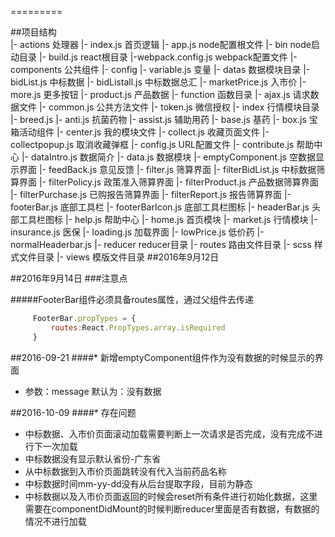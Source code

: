 =========

##项目结构   
            |- actions                      处理器
                |- index.js                 首页逻辑
            |- app.js                       node配置根文件
            |- bin                          node启动目录
            |- build.js                     react根目录
            |-webpack.config.js             webpack配置文件
            |- components                   公共组件
                |- config
                    |- variable.js          变量
                |-  datas                   数据模块目录
                     |-  bidList.js         中标数据
                     |-  bidListall.js      中标数据总汇
                     |-  marketPrice.js     入市价
                     |-  more.js            更多按钮
                     |-  product.js         产品数据
                |- function                 函数目录
                        |-  ajax.js         请求数据文件
                        |-  common.js       公共方法文件
                        |-  token.js        微信授权
                |- index                    行情模块目录
                        |-  breed.js
                |- anti.js                  抗菌药物
                |- assist.js                辅助用药
                |- base.js                  基药
                |- box.js                   宝箱活动组件
                |- center.js                我的模块文件
                |- collect.js               收藏页面文件
                |- collectpopup.js          取消收藏弹框
                |- config.js                URL配置文件
                |- contribute.js            帮助中心
                |- dataIntro.js             数据简介
                |- data.js                  数据模块
                |- emptyComponent.js        空数据显示界面
                |- feedBack.js              意见反馈
                |- filter.js                筛算界面
                |- filterBidList.js         中标数据筛算界面
                |- filterPolicy.js          政策准入筛算界面
                |- filterProduct.js         产品数据筛算界面
                |- filterPurchase.js        已购报告筛算界面
                |- filterReport.js          报告筛算界面
                |- footerBar.js             底部工具栏
                |- footerBarIcon.js         底部工具栏图标
                |- headerBar.js             头部工具栏图标
                |- help.js                  帮助中心
                |- home.js                  首页模块
                |- market.js                 行情模块
                |- insurance.js             医保
                |- loading.js               加载界面
                |- lowPrice.js              低价药
                |- normalHeaderbar.js
            |-  reducer                     reducer目录
            |-  routes                      路由文件目录
            |-  scss                        样式文件目录
            |-  views                       模版文件目录
##2016年9月12日



##2016年9月14日
###注意点


#####FooterBar组件必须具备routes属性，通过父组件去传递


```javascript
     FooterBar.propTypes = {
         routes:React.PropTypes.array.isRequired
     }
```  
##2016-09-21
####* 新增emptyComponent组件作为没有数据的时候显示的界面
* 参数：message  默认为：没有数据

##2016-10-09
####* 存在问题
* 中标数据、入市价页面滚动加载需要判断上一次请求是否完成，没有完成不进行下一次加载
* 中标数据没有显示默认省份-广东省
* 从中标数据到入市价页面跳转没有代入当前药品名称
* 中标数据时间mm-yy-dd没有从后台提取字段，目前为静态
* 中标数据以及入市价页面返回的时候会reset所有条件进行初始化数据，这里需要在componentDidMount的时候判断reducer里面是否有数据，有数据的情况不进行加载

